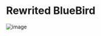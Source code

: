 # Rewrited BlueBird
![image](https://user-images.githubusercontent.com/97077459/159224877-ab364ae4-cdf2-4424-9ac4-49a9315badb5.png)
